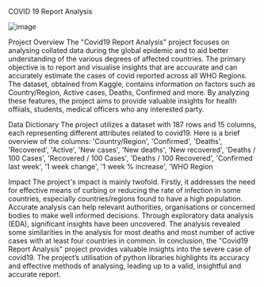 COVID 19 Report Analysis

![image](https://github.com/Khaddyy/Python/assets/117234410/67c50062-06dc-4605-9725-8a86f8495dfb)


Project Overview
The "Covid19 Report Analysis" project focuses on analysing collated data during the global epidemic and to aid better understanding of the various degrees of affected countries. The primary objective is to report and visualise insights that are accuurate and can accurately estimate the cases of covid reported across all WHO Regions. The dataset, obtained from Kaggle, contains information on factors such as Country/Region, Active cases, Deaths, Confirmed and more.
By analyzing these features, the project aims to provide valuable insights for health offiials, students, medical officers who any interested party.

Data Dictionary
The project utilizes a dataset with 187 rows and 15 columns, each representing different attributes related to covid19. Here is a brief overview of the columns: 'Country/Region', 'Confirmed', 'Deaths', 'Recovered', 'Active',
       'New cases', 'New deaths', 'New recovered', 'Deaths / 100 Cases',
       'Recovered / 100 Cases', 'Deaths / 100 Recovered',
       'Confirmed last week', '1 week change', '1 week % increase',
       'WHO Region

Impact
The project's impact is mainly twofold. Firstly, it addresses the need for effective means of curbing or reducing the rate of infection in some countries, especially countries/regions found to have a high population. Accurate analysis can help relevant authorities, organisations or concerned bodies to make well informed decisions.
Through exploratory data analysis (EDA), significant insights have been uncovered. The analysis revealed some similarities in the analysis for most deaths and most number of active cases with at least four countries in common. 
In conclusion, the "Covid19 Report Analysis"  project provides valuable insights into the severe case of covid19. 
The project’s utilisation of python libraries highlights its accuracy and effective methods of analysing, leading up to a valid, insightful and accurate report.




